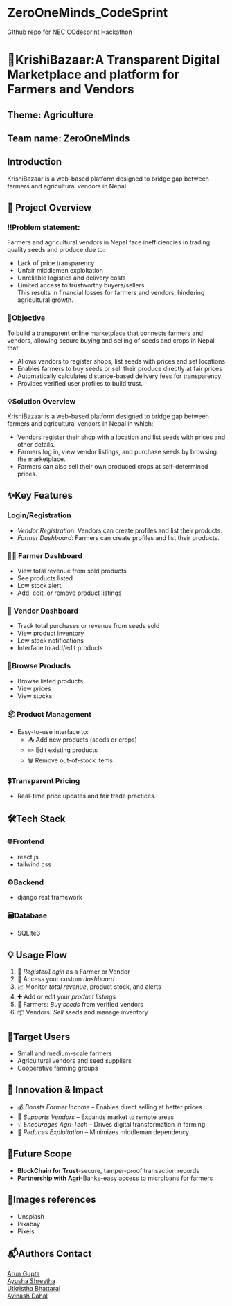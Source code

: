 # ZeroOneMinds_CodeSprint
GIthub repo for NEC COdesprint Hackathon

# 🌱KrishiBazaar:A Transparent Digital Marketplace and platform for Farmers and Vendors


## Theme: Agriculture
## Team name: ZeroOneMinds
## Introduction
KrishiBazaar is a web-based platform designed to bridge gap between farmers and agricultural vendors in Nepal.  

## 📌 Project Overview
### ‼️Problem statement: 
Farmers and agricultural vendors in Nepal face inefficiencies in trading quality seeds and produce due to:   
- Lack of price transparency  
- Unfair middlemen exploitation  
- Unreliable logistics and delivery costs  
- Limited access to trustworthy buyers/sellers  
 This results in financial losses for farmers and vendors, hindering agricultural growth.   
 ### 🚨Objective
 To build a transparent online marketplace that connects farmers and vendors, allowing secure buying and selling of seeds and crops in Nepal that:   
- Allows vendors to register shops, list seeds with prices and set locations  
- Enables farmers to buy seeds or sell their produce directly at fair prices  
- Automatically calculates distance-based delivery fees for transparency  
- Provides verified user profiles to build trust.   

### 💡Solution Overview
KrishiBazaar is a web-based platform designed to bridge gap between farmers and agricultural vendors in Nepal in which:   
- Vendors register their shop with a location and list seeds with prices and other details.  
- Farmers log in, view vendor listings, and purchase seeds by browsing the marketplace.  
- Farmers can also sell their own produced crops at self-determined prices.  



  
## ✨Key Features
### Login/Registration
   - *Vendor Registration*: Vendors can create profiles and list their products.  
   - *Farmer Dashboard*: Farmers can create profiles and list their products.
### 🧑‍🌾 Farmer Dashboard
- View total revenue from sold products  
- See products listed  
- Low stock alert  
- Add, edit, or remove product listings  

### 🏪 Vendor Dashboard
- Track total purchases or revenue from seeds sold  
- View product inventory  
- Low stock notifications  
- Interface to add/edit products  

### 🛒Browse Products
- Browse listed products
- View prices
- View stocks

### 📦 Product Management
- Easy-to-use interface to:
  - 📥 Add new products (seeds or crops)  
  - ✏️ Edit existing products  
  - 🗑️ Remove out-of-stock items
### 💲Transparent Pricing
 - Real-time price updates and fair trade practices. 


  
## 🛠Tech Stack
### 🌐Frontend
- react.js  
- tailwind css  
### ⚙️Backend
- django rest framework
### 🗃️Database 
- SQLite3

## 💡 Usage Flow

1. 👤 *Register/Login* as a Farmer or Vendor  
2. 🧭 Access your custom *dashboard*  
3. 📈 Monitor *total revenue*, product stock, and alerts  
4. ➕ Add or edit your *product listings*  
5. 🛒 Farmers: *Buy seeds* from verified vendors  
6. 📦 Vendors: *Sell* seeds and manage inventory


## 🎯Target Users
- Small and medium-scale farmers  
- Agricultural vendors and seed suppliers  
- Cooperative farming groups

## 🚀 Innovation & Impact

- 💰 *Boosts Farmer Income* – Enables direct selling at better prices  
- 🛒 *Supports Vendors* – Expands market to remote areas  
- 💡 *Encourages Agri-Tech* – Drives digital transformation in farming  
- 🧩 *Reduces Exploitation* – Minimizes middleman dependency  

## 🔮Future Scope
- **BlockChain for Trust**-secure, tamper-proof transaction records
- **Partnership with Agri**-Banks-easy access to microloans for farmers
## 📸Images references  
- Unsplash
- Pixabay
- Pixels

## 📬Authors Contact
  [Arun Gupta](https://www.linkedin.com/in/arungupta36904/
)  
  [Ayusha Shrestha](https://www.linkedin.com/in/ayusha-shrestha-aayusha/
)  
  [Utkristha Bhattarai](https://www.linkedin.com/in/utkristha-bhattarai-937ab1284/
)  
  [Avinash Dahal](https://www.linkedin.com/in/avinash-dahal-3a4591339/
)  
